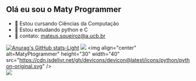## Olá eu sou o Maty Programmer

- 🔭 Estou cursando Ciências da Computação
- 🌱 Estou estudando python e C
- 💬 contato: mateus.squeiroz@a.ucb.br

[![Anurag's GitHub stats-Light](https://github-readme-stats.vercel.app/api?username=MatyProgrammer&show_icons=true&theme=default#gh-light-mode-only)](https://github.com/MatyProgrammer/github-readme-stats#gh-light-mode-only)
<picture>
  <source
    srcset="https://github-readme-stats.vercel.app/api?username=MatyProgrammer&show_icons=true&theme=dark"
    media="(prefers-color-scheme: dark)"
  />
  <source
    srcset="https://github-readme-stats.vercel.app/api?username=MatyProgrammer&show_icons=true"
    media="(prefers-color-scheme: light), (prefers-color-scheme: no-preference)"
  />
  <img src="https://github-readme-stats.vercel.app/api?username=MatyProgrammer&show_icons=true" />
</picture> 
<img align="center" alt=MatyPtogrammer" height="30" width="40" src="https://cdn.jsdelivr.net/gh/devicons/devicon@latest/icons/python/python-original.svg" />   
<a href="www.linkedin.com/in/mateus-santos-0201b52b9" target="_blank"><img src="https://img.shields.io/badge/-LinkedIn-%230077B5?style=for-the-badge&logo=linkedin&logoColor=white" target="_blank"></a> 
          
